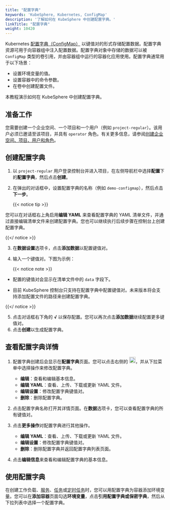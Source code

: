 ```yaml
---
title: "配置字典"
keywords: 'KubeSphere, Kubernetes, ConfigMap'
description: '了解如何在 KubeSphere 中创建配置字典。'
linkTitle: "配置字典"
weight: 10420
---
```


Kubernetes [配置字典（ConfigMap）](https://kubernetes.io/docs/concepts/configuration/configmap/) 以键值对的形式存储配置数据。配置字典资源可用于向容器组中注入配置数据。配置字典对象中存储的数据可以被 `ConfigMap` 类型的卷引用，并由容器组中运行的容器化应用使用。配置字典通常用于以下场景：

- 设置环境变量的值。
- 设置容器中的命令参数。
- 在卷中创建配置文件。

本教程演示如何在 KubeSphere 中创建配置字典。

## 准备工作

您需要创建一个企业空间、一个项目和一个用户（例如 `project-regular`）。该用户必须已邀请至该项目，并具有 `operator` 角色。有关更多信息，请参阅[创建企业空间、项目、用户和角色](../../../quick-start/create-workspace-and-project/)。

## 创建配置字典

1. 以 `project-regular` 用户登录控制台并进入项目，在左侧导航栏中选择**配置**下的**配置字典**，然后点击**创建**。

2. 在弹出的对话框中，设置配置字典的名称（例如 `demo-configmap`），然后点击**下一步**。

   {{< notice tip >}}

您可以在对话框右上角启用**编辑 YAML** 来查看配置字典的 YAML 清单文件，并通过直接编辑清单文件来创建配置字典。您也可以继续执行后续步骤在控制台上创建配置字典。

{{</ notice >}} 

3. 在**数据设置**选项卡，点击**添加数据**以配置键值对。

4. 输入一个键值对。下图为示例：

   {{< notice note >}}

- 配置的键值对会显示在清单文件中的 `data` 字段下。

- 目前 KubeSphere 控制台只支持在配置字典中配置键值对。未来版本将会支持添加配置文件的路径来创建配置字典。

{{</ notice >}} 

5. 点击对话框右下角的 **√** 以保存配置。您可以再次点击**添加数据**继续配置更多键值对。
6. 点击**创建**以生成配置字典。

## 查看配置字典详情

1. 配置字典创建后会显示在**配置字典**页面。您可以点击右侧的 <img src="/images/docs/v3.3/zh-cn/project-user-guide/configurations/configmaps/three-dots.png" height="20px">，并从下拉菜单中选择操作来修改配置字典。

    - **编辑**：查看和编辑基本信息。
    - **编辑 YAML**：查看、上传、下载或更新 YAML 文件。
    - **编辑设置**：修改配置字典键值对。
    - **删除**：删除配置字典。
    
2. 点击配置字典名称打开其详情页面。在**数据**选项卡，您可以查看配置字典的所有键值对。

3. 点击**更多操作**对配置字典进行其他操作。

    - **编辑 YAML**：查看、上传、下载或更新 YAML 文件。
    - **编辑设置**：修改配置字典键值对。
    - **删除**：删除配置字典并返回配置字典列表页面。
    
4. 点击**编辑信息**来查看和编辑配置字典的基本信息。


## 使用配置字典

在创建工作负载、[服务](../../../project-user-guide/application-workloads/services/)、[任务](../../../project-user-guide/application-workloads/jobs/)或[定时任务](../../../project-user-guide/application-workloads/cronjobs/)时，您可以用配置字典为容器添加环境变量。您可以在**添加容器**页面勾选**环境变量**，点击**引用配置字典或保密字典**，然后从下拉列表中选择一个配置字典。

